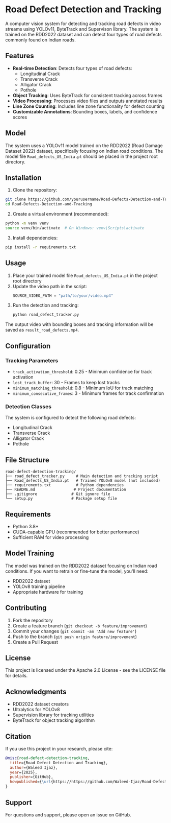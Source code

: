 # Road Defect Detection and Tracking

A computer vision system for detecting and tracking road defects in video streams using YOLOv11, ByteTrack and Supervison library. The system is trained on the RDD2022 dataset and can detect four types of road defects commonly found on Indian roads.

## Features

- **Real-time Detection**: Detects four types of road defects:
  - Longitudinal Crack
  - Transverse Crack
  - Alligator Crack
  - Pothole
- **Object Tracking**: Uses ByteTrack for consistent tracking across frames
- **Video Processing**: Processes video files and outputs annotated results
- **Line Zone Counting**: Includes line zone functionality for defect counting
- **Customizable Annotations**: Bounding boxes, labels, and confidence scores

## Model

The system uses a YOLOv11 model trained on the RDD2022 (Road Damage Dataset 2022) dataset, specifically focusing on Indian road conditions. The model file `Road_defects_US_India.pt` should be placed in the project root directory.

## Installation

1. Clone the repository:
```bash
git clone https://github.com/yourusername/Road-Defects-Detection-and-Tracking.git
cd Road-Defects-Detection-and-Tracking
```

2. Create a virtual environment (recommended):
```bash
python -m venv venv
source venv/bin/activate  # On Windows: venv\Scripts\activate
```

3. Install dependencies:
```bash
pip install -r requirements.txt
```

## Usage

1. Place your trained model file `Road_defects_US_India.pt` in the project root directory
2. Update the video path in the script:
   ```python
   SOURCE_VIDEO_PATH = "path/to/your/video.mp4"
   ```
3. Run the detection and tracking:
   ```bash
   python road_defect_tracker.py
   ```

The output video with bounding boxes and tracking information will be saved as `result_road_defects.mp4`.

## Configuration

### Tracking Parameters
- `track_activation_threshold`: 0.25 - Minimum confidence for track activation
- `lost_track_buffer`: 30 - Frames to keep lost tracks
- `minimum_matching_threshold`: 0.8 - Minimum IoU for track matching
- `minimum_consecutive_frames`: 3 - Minimum frames for track confirmation

### Detection Classes
The system is configured to detect the following road defects:
- Longitudinal Crack
- Transverse Crack
- Alligator Crack
- Pothole

## File Structure

```
road-defect-detection-tracking/
├── road_defect_tracker.py     # Main detection and tracking script
├── Road_defects_US_India.pt   # Trained YOLOv8 model (not included)
├── requirements.txt           # Python dependencies
├── README.md                 # Project documentation
├── .gitignore               # Git ignore file
└── setup.py                 # Package setup file
```

## Requirements

- Python 3.8+
- CUDA-capable GPU (recommended for better performance)
- Sufficient RAM for video processing

## Model Training

The model was trained on the RDD2022 dataset focusing on Indian road conditions. If you want to retrain or fine-tune the model, you'll need:
- RDD2022 dataset
- YOLOv8 training pipeline
- Appropriate hardware for training

## Contributing

1. Fork the repository
2. Create a feature branch (`git checkout -b feature/improvement`)
3. Commit your changes (`git commit -am 'Add new feature'`)
4. Push to the branch (`git push origin feature/improvement`)
5. Create a Pull Request

## License

This project is licensed under the Apache 2.0 License - see the LICENSE file for details.

## Acknowledgments

- RDD2022 dataset creators
- Ultralytics for YOLOv8
- Supervision library for tracking utilities
- ByteTrack for object tracking algorithm

## Citation

If you use this project in your research, please cite:

```bibtex
@misc{road-defect-detection-tracking,
  title={Road Defect Detection and Tracking},
  author={Waleed Ijaz},
  year={2025},
  publisher={GitHub},
  howpublished={\url{https://https://github.com/Waleed-Ijaz/Road-Defects-Detection-and-Tracking}}
}
```

## Support

For questions and support, please open an issue on GitHub.
